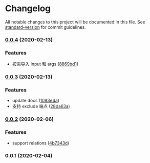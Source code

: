 # Changelog

All notable changes to this project will be documented in this file. See [standard-version](https://github.com/conventional-changelog/standard-version) for commit guidelines.

### [0.0.4](https://github.com/forsigner/tie-graphql-crud/compare/v0.0.3...v0.0.4) (2020-02-13)


### Features

* 按需导入 input 和 args ([8869bd1](https://github.com/forsigner/tie-graphql-crud/commit/8869bd1ad67e3bacc9649b24716642dcda1eedc6))

### [0.0.3](https://github.com/forsigner/tie-graphql-crud/compare/v0.0.2...v0.0.3) (2020-02-13)


### Features

* update docs ([1083e4a](https://github.com/forsigner/tie-graphql-crud/commit/1083e4ac944ffd831f682741d67a947b54948109))
* 支持 exclude 端点 ([28da63a](https://github.com/forsigner/tie-graphql-crud/commit/28da63a54c3ebc92e8180f6aec881bd10fe220ac))

### [0.0.2](https://github.com/forsigner/tie-graphql-crud/compare/v0.0.1...v0.0.2) (2020-02-06)


### Features

* support relations ([4b7343d](https://github.com/forsigner/tie-graphql-crud/commit/4b7343d3b2eac9544eaf454f9524b94ab8e6f2ce))

### 0.0.1 (2020-02-04)
